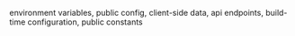 environment variables, public config, client-side data, api endpoints, build-time configuration, public constants